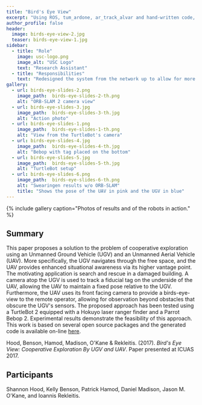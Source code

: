```yaml
---
title: "Bird's Eye View"
excerpt: "Using ROS, tum_ardone, ar_track_alvar and hand-written code, a TurtleBot 2 and an AR.Drone Bebop 2 team up to explore and map the surrounding environment."
author_profile: false
header:
  image: birds-eye-view-2.jpg
  teaser: birds-eye-view-1.jpg
sidebar:
  - title: "Role"
    image: usc-logo.png
    image_alt: "USC Logo"
    text: "Research Assistant"
  - title: "Responsibilities"
    text: "Redesigned the system from the network up to allow for more robust communication, tag tracking, and effective navigation. Implemented cooperative localization and scaled ORB-SLAM 2 to provide pose estimates of the UAV."
gallery:
  - url: birds-eye-slides-2.png
    image_path:  birds-eye-slides-2-th.png
    alt: "ORB-SLAM 2 camera view"
  - url: birds-eye-slides-3.jpg
    image_path:  birds-eye-slides-3-th.jpg
    alt: "Action photo"
  - url: birds-eye-slides-1.png
    image_path:  birds-eye-slides-1-th.png
    alt: "View from the TurtleBot's camera"
  - url: birds-eye-slides-4.jpg
    image_path:  birds-eye-slides-4-th.jpg
    alt: "Bebop with tag placed on the bottom"  
  - url: birds-eye-slides-5.jpg
    image_path:  birds-eye-slides-5-th.jpg
    alt: "TurtleBot setup"
  - url: birds-eye-slides-6.png
    image_path:  birds-eye-slides-6-th.png
    alt: "Swearingen results w/o ORB-SLAM"
    title: "Shows the pose of the UAV in pink and the UGV in blue"
---
```


{% include gallery caption="Photos of results and of the robots in action." %}

<h2>Summary</h2>
<p>This paper proposes a solution to the problem of cooperative exploration using an Unmanned Ground Vehicle (UGV) and an Unmanned Aerial Vehicle (UAV). More specifically, the UGV navigates through the free space, and the UAV provides enhanced situational awareness via its higher vantage point. The motivating application is search and rescue in a damaged building. A camera atop the UGV is used to track a fiducial tag on the underside of the UAV, allowing the UAV to maintain a fixed pose relative to the UGV. Furthermore, the UAV uses its front facing camera to provide a birds-eye-view to the remote operator, allowing for observation beyond obstacles that obscure the UGV's sensors. The proposed approach has been tested using a TurtleBot 2 equipped with a Hokuyo laser ranger finder and a Parrot Bebop 2. Experimental results demonstrate the feasibility of this approach. This work is based on several open source packages and the generated code is available on-line <a href="http://github.com/hoodsr/birds-eye-view">here</a>.</p>

Hood, Benson, Hamod, Madison, O'Kane & Rekleitis. (2017). <i>Bird's Eye View: Cooperative Exploration By UGV and UAV</i>. Paper presented at ICUAS 2017.
<!--<h2>Additional Information</h2>-->


<h2>Participants</h2>

Shannon Hood, Kelly Benson, Patrick Hamod, Daniel Madison, Jason M. O'Kane, and Ioannis Rekleitis.